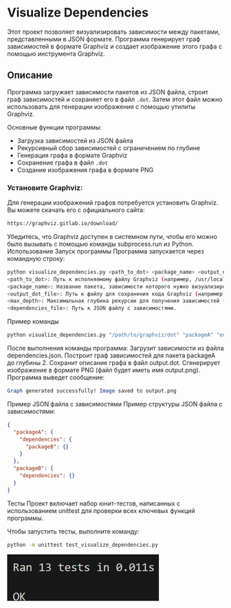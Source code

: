 # Visualize Dependencies

Этот проект позволяет визуализировать зависимости между пакетами, представленными в JSON формате. Программа генерирует граф зависимостей в формате Graphviz и создает изображение этого графа с помощью инструмента Graphviz.

## Описание

Программа загружает зависимости пакетов из JSON файла, строит граф зависимостей и сохраняет его в файл `.dot`. Затем этот файл можно использовать для генерации изображения с помощью утилиты Graphviz.

Основные функции программы:
- Загрузка зависимостей из JSON файла
- Рекурсивный сбор зависимостей с ограничением по глубине
- Генерация графа в формате Graphviz
- Сохранение графа в файл `.dot`
- Создание изображения графа в формате PNG

### Установите Graphviz:
Для генерации изображений графов потребуется установить Graphviz. Вы можете скачать его с официального сайта:
```bash
https://graphviz.gitlab.io/download/
```
Убедитесь, что Graphviz доступен в системном пути, чтобы его можно было вызывать с помощью команды subprocess.run из Python.
Использование
Запуск программы
Программа запускается через командную строку:

```bash
python visualize_dependencies.py <path_to_dot> <package_name> <output_dot_file> <max_depth> <dependencies_file>
<path_to_dot>: Путь к исполняемому файлу Graphviz (например, /usr/local/bin/dot на Linux или C:/Program Files/Graphviz/bin/dot.exe на Windows).
<package_name>: Название пакета, зависимости которого нужно визуализировать.
<output_dot_file>: Путь к файлу для сохранения кода Graphviz (например, output.dot).
<max_depth>: Максимальная глубина рекурсии для получения зависимостей (например, 2).
<dependencies_file>: Путь к JSON файлу с зависимостями.
```
Пример команды
```bash
python visualize_dependencies.py "/path/to/graphviz/dot" "packageA" "output.dot" 2 "dependencies.json"
```
После выполнения команды программа:
Загрузит зависимости из файла dependencies.json.
Построит граф зависимостей для пакета packageA до глубины 2.
Сохранит описание графа в файл output.dot.
Сгенерирует изображение в формате PNG (файл будет иметь имя output.png).
Программа выведет сообщение:
```mathematica
Graph generated successfully! Image saved to output.png
```
Пример JSON файла с зависимостями
Пример структуры JSON файла с зависимостями:

```json
{
  "packageA": {
    "dependencies": {
      "packageB": {}
    }
  },
  "packageB": {
    "dependencies": {}
  }
}
```
Тесты
Проект включает набор юнит-тестов, написанных с использованием unittest для проверки всех ключевых функций программы.

Чтобы запустить тесты, выполните команду:

```bash
python -m unittest test_visualize_dependencies.py
```
![Скриншот результата](photo/Снимок%20экрана%202024-12-19%20153156.png)
